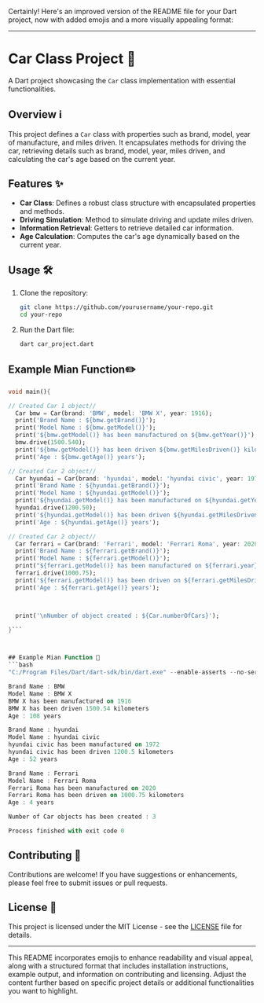Certainly! Here's an improved version of the README file for your Dart project, now with added emojis and a more visually appealing format:

---

# Car Class Project 🚗

A Dart project showcasing the `Car` class implementation with essential functionalities.

## Overview ℹ️

This project defines a `Car` class with properties such as brand, model, year of manufacture, and miles driven. It encapsulates methods for driving the car, retrieving details such as brand, model, year, miles driven, and calculating the car's age based on the current year.

## Features ✨

- **Car Class**: Defines a robust class structure with encapsulated properties and methods.
- **Driving Simulation**: Method to simulate driving and update miles driven.
- **Information Retrieval**: Getters to retrieve detailed car information.
- **Age Calculation**: Computes the car's age dynamically based on the current year.

## Usage 🛠️

1. Clone the repository:
   ```bash
   git clone https://github.com/yourusername/your-repo.git
   cd your-repo
   ```

2. Run the Dart file:
   ```bash
   dart car_project.dart
   ```

## Example Mian Function:pencil2:

```dart
void main(){

// Created Car 1 object//
  Car bmw = Car(brand: 'BMW', model: 'BMW X', year: 1916);
  print('Brand Name : ${bmw.getBrand()}');
  print('Model Name : ${bmw.getModel()}');
  print('${bmw.getModel()} has been manufactured on ${bmw.getYear()}');
  bmw.drive(1500.540);
  print('${bmw.getModel()} has been driven ${bmw.getMilesDriven()} kilometers');
  print('Age : ${bmw.getAge()} years');

// Created Car 2 object//
  Car hyundai = Car(brand: 'hyundai', model: 'hyundai civic', year: 1972);
  print('Brand Name : ${hyundai.getBrand()}');
  print('Model Name : ${hyundai.getModel()}');
  print('${hyundai.getModel()} has been manufactured on ${hyundai.getYear()}');
  hyundai.drive(1200.50);
  print('${hyundai.getModel()} has been driven ${hyundai.getMilesDriven()} kilometers');
  print('Age : ${hyundai.getAge()} years');

// Created Car 2 object//
  Car ferrari = Car(brand: 'Ferrari', model: 'Ferrari Roma', year: 2020);
  print('Brand Name : ${ferrari.getBrand()}');
  print('Model Name : ${ferrari.getModel()}');
  print("${ferrari.getModel()} has been manufactured on ${ferrari.year}");
  ferrari.drive(1000.75);
  print('${ferrari.getModel()} has been driven on ${ferrari.getMilesDriven()} kilometers');
  print('Age : ${ferrari.getAge()} years');



  print('\nNumber of object created : ${Car.numberOfCars}');

}```



## Example Mian Function 📝
```bash
"C:/Program Files/Dart/dart-sdk/bin/dart.exe" --enable-asserts --no-serve-devtools "E:\Rahib\Flutter Batch 7\assignme-1\bin\main.dart"

Brand Name : BMW
Model Name : BMW X
BMW X has been manufactured on 1916
BMW X has been driven 1500.54 kilometers
Age : 108 years

Brand Name : hyundai
Model Name : hyundai civic
hyundai civic has been manufactured on 1972
hyundai civic has been driven 1200.5 kilometers
Age : 52 years

Brand Name : Ferrari
Model Name : Ferrari Roma
Ferrari Roma has been manufactured on 2020
Ferrari Roma has been driven on 1000.75 kilometers
Age : 4 years

Number of Car objects has been created : 3

Process finished with exit code 0

```

## Contributing 🤝

Contributions are welcome! If you have suggestions or enhancements, please feel free to submit issues or pull requests.

## License 📄

This project is licensed under the MIT License - see the [LICENSE](LICENSE) file for details.

---

This README incorporates emojis to enhance readability and visual appeal, along with a structured format that includes installation instructions, example output, and information on contributing and licensing. Adjust the content further based on specific project details or additional functionalities you want to highlight.
